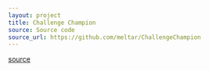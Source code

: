 ```yaml
---
layout: project
title: Challenge Champion
source: Source code
source_url: https://github.com/meltar/ChallengeChampion
---
```


[source](source_url)
